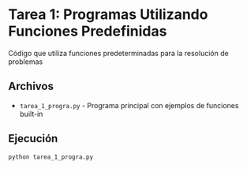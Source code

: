 # Tarea 1: Programas Utilizando Funciones Predefinidas

Código que utiliza funciones predeterminadas para la resolución de problemas

## Archivos
- `tarea_1_progra.py` - Programa principal con ejemplos de funciones built-in

## Ejecución
```bash
python tarea_1_progra.py

